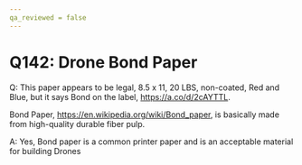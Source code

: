 ```yaml
---
qa_reviewed = false
---
```


# Q142: Drone Bond Paper

Q: This paper appears to be legal, 8.5 x 11, 20 LBS, non-coated, Red and Blue, but it says Bond on the label, https://a.co/d/2cAYTTL.

Bond Paper, https://en.wikipedia.org/wiki/Bond_paper, is basically made from high-quality durable fiber pulp.

A: Yes, Bond paper is a common printer paper and is an acceptable material for building Drones